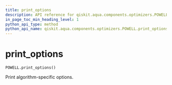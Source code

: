 ```yaml
---
title: print_options
description: API reference for qiskit.aqua.components.optimizers.POWELL.print_options
in_page_toc_min_heading_level: 1
python_api_type: method
python_api_name: qiskit.aqua.components.optimizers.POWELL.print_options
---
```


# print\_options

<span id="qiskit.aqua.components.optimizers.POWELL.print_options" />

`POWELL.print_options()`

Print algorithm-specific options.

